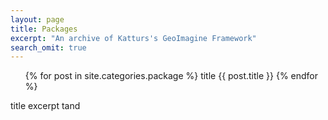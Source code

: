 ```yaml
---
layout: page
title: Packages
excerpt: "An archive of Katturs's GeoImagine Framework"
search_omit: true
---
```


<ul class="post-list">
{% for post in site.categories.package %}
    title
    {{ post.title }}
{% endfor %}  
</ul>



title
excerpt
tand
